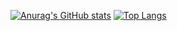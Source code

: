 [![Anurag's GitHub stats](https://github-readme-stats.vercel.app/api?username=H0R15H0)](https://github.com/anuraghazra/github-readme-stats)
[![Top Langs](https://github-readme-stats.vercel.app/api/top-langs/?username=H0R15H0)](https://github.com/anuraghazra/github-readme-stats)
